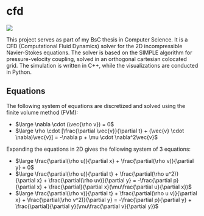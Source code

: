 # cfd

<a target="_blank" href="https://www.paypal.com/donate/?hosted_button_id=J65KNQYEK88ML">
  <img src="https://img.shields.io/badge/Donate-PayPal-green.svg">
</a>

This project serves as part of my BsC thesis in Computer Science. It is a CFD (Computational Fluid Dynamics) solver for
the 2D incompressible Navier-Stokes equations. The solver is based on the SIMPLE
algorithm for pressure-velocity coupling, solved in an orthogonal cartesian colocated grid. The simulation is written in
C++, while the visualizations are conducted in Python.

## Equations

The following system of equations are discretized and solved using the finite volume method (FVM):

- $\large \nabla \cdot (\vec{\rho v}) = 0$
- $\large \rho \cdot [\frac{\partial \vec{v}}{\partial t} + (\vec{v} \cdot \nabla)\vec{v}] = -\nabla p + \mu \cdot \nabla^2\vec{v}$

Expanding the equations in 2D gives the following system of 3 equations:

- $\large \frac{\partial(\rho u)}{\partial x} + \frac{\partial(\rho v)}{\partial y} = 0$
- $\large \frac{\partial(\rho u)}{\partial t} + \frac{\partial(\rho u^2)}{\partial x} + \frac{\partial(\rho uv)}{\partial y} = -\frac{\partial p}{\partial x} + \frac{\partial}{\partial x}(\mu\frac{\partial u}{\partial x})$
- $\large \frac{\partial(\rho v)}{\partial t} + \frac{\partial(\rho u v)}{\partial x} + \frac{\partial(\rho v^2)}{\partial y} = -\frac{\partial p}{\partial y} + \frac{\partial}{\partial y}(\mu\frac{\partial v}{\partial y})$